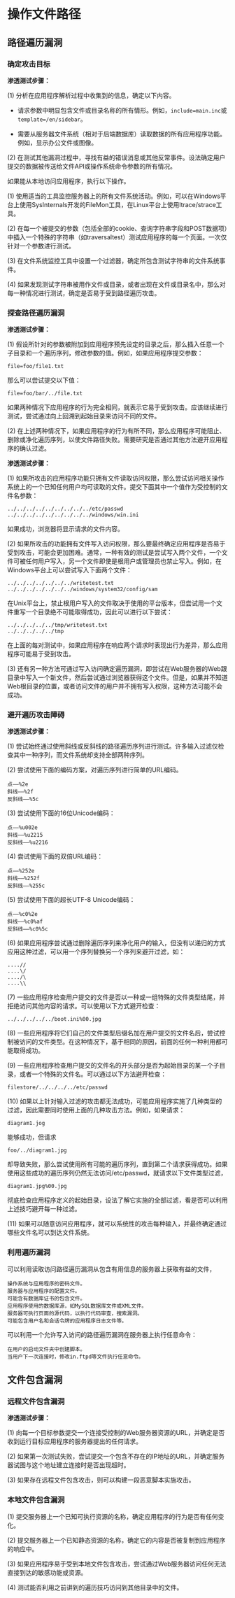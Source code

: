 # 操作文件路径

## 路径遍历漏洞

### 确定攻击目标

**渗透测试步骤：**

(1) 分析在应用程序解析过程中收集到的信息，确定以下内容。

- 请求参数中明显包含文件或目录名称的所有情形。例如，`include=main.inc`或`template=/en/sidebar`。

- 需要从服务器文件系统（相对于后端数据库）读取数据的所有应用程序功能。例如，显示办公文件或图像。

(2) 在测试其他漏洞过程中，寻找有益的错误消息或其他反常事件。设法确定用户提交的数据被传送给文件API或操作系统命令参数的所有情况。

如果能从本地访问应用程序，执行以下操作。

(1) 使用适当的工具监控服务器上的所有文件系统活动。例如，可以在Windows平台上使用SysInternals开发的FileMon工具，在Linux平台上使用ltrace/strace工具。

(2) 在每一个被提交的参数（包括全部的cookie、查询字符串字段和POST数据项）中插入一个特殊的字符串（如traversaltest）测试应用程序的每一个页面。一次仅针对一个参数进行测试。

(3) 在文件系统监控工具中设置一个过滤器，确定所包含测试字符串的文件系统事件。

(4) 如果发现测试字符串被用作文件或目录，或者出现在文件或目录名中，那么对每一种情况进行测试，确定是否易于受到路径遍历攻击。

### 探查路径遍历漏洞

**渗透测试步骤：**

(1) 假设所针对的参数被附加到应用程序预先设定的目录之后，那么插入任意一个子目录和一个遍历序列，修改参数的值。例如，如果应用程序提交参数：

    file=foo/file1.txt

那么可以尝试提交以下值：

    file=foo/bar/../file.txt

如果两种情况下应用程序的行为完全相同，就表示它易于受到攻击。应该继续进行测试，尝试通过向上回溯到起始目录来访问不同的文件。

(2) 在上述两种情况下，如果应用程序的行为有所不同，那么应用程序可能阻止、删除或净化遍历序列，以使文件路径失败。需要研究是否通过其他方法避开应用程序的确认过滤。

**渗透测试步骤：**

(1) 如果所攻击的应用程序功能只拥有文件读取访问权限，那么尝试访问相关操作系统上的一个已知任何用户均可读取的文件。提交下面其中一个值作为受控制的文件名参数：

    ../../../../../../../../../etc/passwd
    ../../../../../../../../../windows/win.ini

如果成功，浏览器将显示请求的文件内容。

(2) 如果所攻击的功能拥有文件写入访问权限，那么要最终确定应用程序是否易于受到攻击，可能会更加困难。通常，一种有效的测试是尝试写入两个文件，一个文件可被任何用户写入，另一个文件即使是根用户或管理员也禁止写入。例如，在Windows平台上可以尝试写入下面两个文件：
 
    ../../../../../../../writetest.txt
    ../../../../../../../windows/system32/config/sam

在Unix平台上，禁止根用户写入的文件取决于使用的平台版本，但尝试用一个文件重写一个目录绝不可能取得成功，因此可以进行以下尝试：

    ../../../../../tmp/writetest.txt
    ../../../../../tmp

在上面的每对测试中，如果应用程序在响应两个请求时表现出行为差异，那么应用程序可能易于受到攻击。

(3) 还有另一种方法可通过写入访问确定遍历漏洞，即尝试在Web服务器的Web跟目录中写入一个新文件，然后尝试通过浏览器获得这个文件。但是，如果并不知道Web根目录的位置，或者访问文件的用户并不拥有写入权限，这种方法可能不会成功。

### 避开遍历攻击障碍

**渗透测试步骤：**

(1) 尝试始终通过使用斜线或反斜线的路径遍历序列进行测试。许多输入过滤仅检查其中一种序列，而文件系统却支持全部两种序列。

(2) 尝试使用下面的编码方案，对遍历序列进行简单的URL编码。

    点——%2e
    斜线——%2f
    反斜线——%5c

(3) 尝试使用下面的16位Unicode编码：

    点——%u002e
    斜线——%u2215
    反斜线——%u2216

(4) 尝试使用下面的双倍URL编码：

    点——%252e
    斜线——%252f
    反斜线——%255c

(5) 尝试使用下面的超长UTF-8 Unicode编码：

    点——%c0%2e
    斜线——%c0%af
    反斜线——%c0%5c

(6) 如果应用程序尝试通过删除遍历序列来净化用户的输入，但没有以递归的方式应用这种过滤，可以用一个序列替换另一个序列来避开过滤，如：

    ....//
    ....\/
    ..../\
    ....\\

(7) 一些应用程序检查用户提交的文件是否以一种或一组特殊的文件类型结尾，并拒绝访问其他内容的请求。可以使用以下方式避开检查：

    ../../../../../boot.ini%00.jpg

(8) 一些应用程序将它们自己的文件类型后缀名加在用户提交的文件名后，尝试控制被访问的文件类型。在这种情况下，基于相同的原因，前面的任何一种利用都可能取得成功。

(9) 一些应用程序检查用户提交的文件名的开头部分是否为起始目录的某一个子目录，或者一个特殊的文件名。可以通过以下方法避开检查：

    filestore/../../../../etc/passwd

(10) 如果以上针对输入过滤的攻击都无法成功，可能应用程序实施了几种类型的过滤，因此需要同时使用上面的几种攻击方法。例如，如果请求：
    
    diagram1.jog

能够成功，但请求

    foo/../diagram1.jpg

却导致失败，那么尝试使用所有可能的遍历序列，直到第二个请求获得成功。如果使用这些成功的遍历序列仍然无法访问/etc/passwd，就请求以下文件类型过滤，

    diagram1.jpg%00.jpg

彻底检查应用程序定义的起始目录，设法了解它实施的全部过滤，看是否可以利用上述技巧避开每一种过滤。

(11) 如果可以随意访问应用程序，就可以系统性的攻击每种输入，并最终确定通过哪些文件名可以到达文件系统。

### 利用遍历漏洞

可以利用读取访问路径遍历漏洞从包含有用信息的服务器上获取有益的文件，

    操作系统与应用程序的密码文件。
    服务器与应用程序的配置文件。
    可能含有数据库证书的包含文件。
    应用程序使用的数据库源，如MySQL数据库文件或XML文件。
    服务器可执行页面的源代码，以执行代码审查，搜索漏洞。
    可能包含用户名和会话令牌的应用程序日志文件等。

可以利用一个允许写入访问的路径遍历漏洞在服务器上执行任意命令：

    在用户的启动文件夹中创建脚本。
    当用户下一次连接时，修改in.ftpd等文件执行任意命令。

## 文件包含漏洞

### 远程文件包含漏洞

**渗透测试步骤：**

(1) 向每一个目标参数提交一个连接受控制的Web服务器资源的URL，并确定是否收到运行目标应用程序的服务器提出的任何请求。

(2) 如果第一次测试失败，尝试提交一个包含不存在的IP地址的URL，并确定服务器试图与这个地址建立连接时是否出现超时。

(3) 如果存在远程文件包含攻击，则可以构建一段恶意脚本实施攻击。

### 本地文件包含漏洞

(1) 提交服务器上一个已知可执行资源的名称，确定应用程序的行为是否有任何变化。

(2) 提交服务器上一个已知静态资源的名称，确定它的内容是否被复制到应用程序的响应中。

(3) 如果应用程序易于受到本地文件包含攻击，尝试通过Web服务器访问任何无法直接到达的敏感功能或资源。

(4) 测试能否利用之前讲到的遍历技巧访问到其他目录中的文件。






